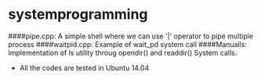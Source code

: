 # systemprogramming


####pipe.cpp: A simple shell where we can use '|' operator to pipe multiple process
####waitpid.cpp: Example of wait_pd system call
####Manualls: Implementation of ls utility throug opendir() and readdir() System calls.

* All the codes are tested in Ubuntu 14.04
